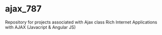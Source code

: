 # ajax_787
Repository for projects associated with Ajax class Rich Internet Applications with AJAX (Javacript &amp; Angular JS)

